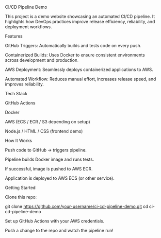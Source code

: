 CI/CD Pipeline Demo

This project is a demo website showcasing an automated CI/CD pipeline. It highlights how DevOps practices improve release efficiency, reliability, and deployment workflows.

Features

GitHub Triggers: Automatically builds and tests code on every push.

Containerized Builds: Uses Docker to ensure consistent environments across development and production.

AWS Deployment: Seamlessly deploys containerized applications to AWS.

Automated Workflow: Reduces manual effort, increases release speed, and improves reliability.

Tech Stack

GitHub Actions

Docker

AWS (ECS / ECR / S3 depending on setup)

Node.js / HTML / CSS (frontend demo)

How It Works

Push code to GitHub → triggers pipeline.

Pipeline builds Docker image and runs tests.

If successful, image is pushed to AWS ECR.

Application is deployed to AWS ECS (or other service).

Getting Started

Clone this repo:

git clone https://github.com/your-username/ci-cd-pipeline-demo.git
cd ci-cd-pipeline-demo


Set up GitHub Actions with your AWS credentials.

Push a change to the repo and watch the pipeline run!
